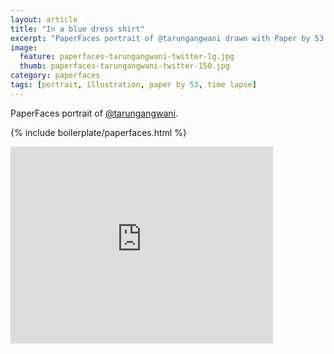 ```yaml
---
layout: article
title: "In a blue dress shirt"
excerpt: "PaperFaces portrait of @tarungangwani drawn with Paper by 53 on an iPad."
image: 
  feature: paperfaces-tarungangwani-twitter-lg.jpg
  thumb: paperfaces-tarungangwani-twitter-150.jpg
category: paperfaces
tags: [portrait, illustration, paper by 53, time lapse]
---
```


PaperFaces portrait of [@tarungangwani](http://twitter.com/tarungangwani).

{% include boilerplate/paperfaces.html %}

<iframe width="420" height="315" src="http://www.youtube.com/embed/1Q6fjg5G_GA" frameborder="0"> </iframe>
